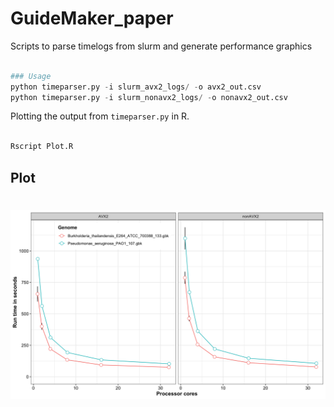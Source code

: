 # GuideMaker_paper

Scripts to parse timelogs from slurm and generate performance graphics



```python

### Usage
python timeparser.py -i slurm_avx2_logs/ -o avx2_out.csv
python timeparser.py -i slurm_nonavx2_logs/ -o nonavx2_out.csv

```


Plotting the output from `timeparser.py`  in R. 

```bash

Rscript Plot.R 

```

## Plot

# ![alt text](https://github.com/USDA-ARS-GBRU/GuideMaker_paper/blob/master/figures/AVX2_Performance_Graph.png)
